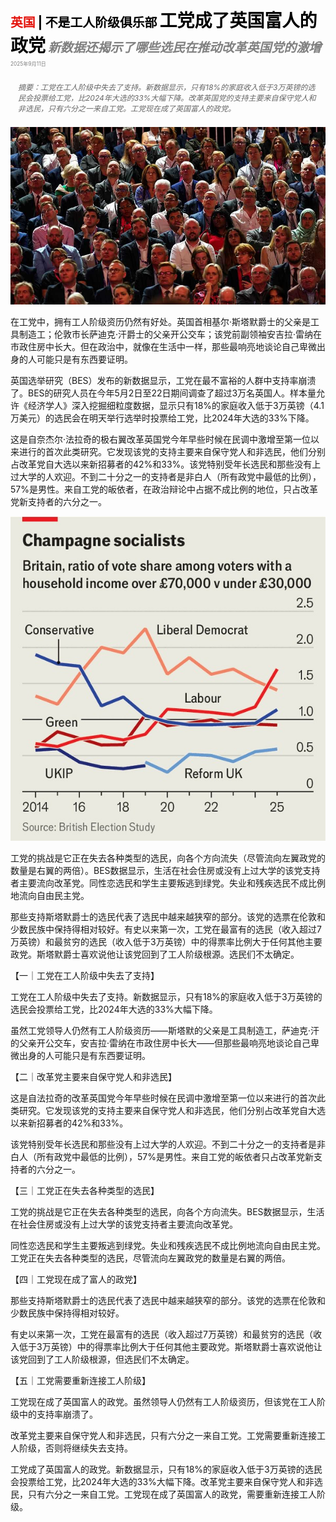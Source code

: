 <span style="color:#E3120B; font-size:14.9pt; font-weight:bold;">英国</span> <span style="color:#000000; font-size:14.9pt; font-weight:bold;">| 不是工人阶级俱乐部</span>
<span style="color:#000000; font-size:21.0pt; font-weight:bold;">工党成了英国富人的政党</span>
<span style="color:#808080; font-size:14.9pt; font-weight:bold; font-style:italic;">新数据还揭示了哪些选民在推动改革英国党的激增</span>
<span style="color:#808080; font-size:6.2pt;">2025年9月11日</span>

<div style="padding:8px 12px; color:#666; font-size:9.0pt; font-style:italic; margin:12px 0;">摘要：工党在工人阶级中失去了支持。新数据显示，只有18%的家庭收入低于3万英镑的选民会投票给工党，比2024年大选的33%大幅下降。改革英国党的支持主要来自保守党人和非选民，只有六分之一来自工党。工党现在成了英国富人的政党。</div>

![](../images/044_Labour_has_become_the_party_of_Britains_rich/p0178_img01.jpeg)

在工党中，拥有工人阶级资历仍然有好处。英国首相基尔·斯塔默爵士的父亲是工具制造工；伦敦市长萨迪克·汗爵士的父亲开公交车；该党前副领袖安吉拉·雷纳在市政住房中长大。但在政治中，就像在生活中一样，那些最响亮地谈论自己卑微出身的人可能只是有东西要证明。

英国选举研究（BES）发布的新数据显示，工党在最不富裕的人群中支持率崩溃了。BES的研究人员在今年5月2日至22日期间调查了超过3万名英国人。样本量允许《经济学人》深入挖掘细粒度数据，显示只有18%的家庭收入低于3万英镑（4.1万美元）的选民会在明天举行选举时投票给工党，比2024年大选的33%下降。

这是自奈杰尔·法拉奇的极右翼改革英国党今年早些时候在民调中激增至第一位以来进行的首次此类研究。它发现该党的支持主要来自保守党人和非选民，他们分别占改革党自大选以来新招募者的42%和33%。该党特别受年长选民和那些没有上过大学的人欢迎。不到二十分之一的支持者是非白人（所有政党中最低的比例），57%是男性。来自工党的皈依者，在政治辩论中占据不成比例的地位，只占改革党新支持者的六分之一。

![](../images/044_Labour_has_become_the_party_of_Britains_rich/p0179_img01.jpeg)

工党的挑战是它正在失去各种类型的选民，向各个方向流失（尽管流向左翼政党的数量是右翼的两倍）。BES数据显示，生活在社会住房或没有上过大学的该党支持者主要流向改革党。同性恋选民和学生主要叛逃到绿党。失业和残疾选民不成比例地流向自由民主党。

那些支持斯塔默爵士的选民代表了选民中越来越狭窄的部分。该党的选票在伦敦和少数民族中保持得相对较好。有史以来第一次，工党在最富有的选民（收入超过7万英镑）和最贫穷的选民（收入低于3万英镑）中的得票率比例大于任何其他主要政党。斯塔默爵士喜欢说他让该党回到了工人阶级根源。选民们不太确定。

【一｜工党在工人阶级中失去了支持】

工党在工人阶级中失去了支持。新数据显示，只有18%的家庭收入低于3万英镑的选民会投票给工党，比2024年大选的33%大幅下降。

虽然工党领导人仍然有工人阶级资历——斯塔默的父亲是工具制造工，萨迪克·汗的父亲开公交车，安吉拉·雷纳在市政住房中长大——但那些最响亮地谈论自己卑微出身的人可能只是有东西要证明。

【二｜改革党主要来自保守党人和非选民】

这是自法拉奇的改革英国党今年早些时候在民调中激增至第一位以来进行的首次此类研究。它发现该党的支持主要来自保守党人和非选民，他们分别占改革党自大选以来新招募者的42%和33%。

该党特别受年长选民和那些没有上过大学的人欢迎。不到二十分之一的支持者是非白人（所有政党中最低的比例），57%是男性。来自工党的皈依者只占改革党新支持者的六分之一。

【三｜工党正在失去各种类型的选民】

工党的挑战是它正在失去各种类型的选民，向各个方向流失。BES数据显示，生活在社会住房或没有上过大学的该党支持者主要流向改革党。

同性恋选民和学生主要叛逃到绿党。失业和残疾选民不成比例地流向自由民主党。工党正在失去各种类型的选民，尽管流向左翼政党的数量是右翼的两倍。

【四｜工党现在成了富人的政党】

那些支持斯塔默爵士的选民代表了选民中越来越狭窄的部分。该党的选票在伦敦和少数民族中保持得相对较好。

有史以来第一次，工党在最富有的选民（收入超过7万英镑）和最贫穷的选民（收入低于3万英镑）中的得票率比例大于任何其他主要政党。斯塔默爵士喜欢说他让该党回到了工人阶级根源，但选民们不太确定。

【五｜工党需要重新连接工人阶级】

工党现在成了英国富人的政党。虽然领导人仍然有工人阶级资历，但该党在工人阶级中的支持率崩溃了。

改革党主要来自保守党人和非选民，只有六分之一来自工党。工党需要重新连接工人阶级，否则将继续失去支持。

工党成了英国富人的政党。新数据显示，只有18%的家庭收入低于3万英镑的选民会投票给工党，比2024年大选的33%大幅下降。改革党主要来自保守党人和非选民，只有六分之一来自工党。工党现在成了英国富人的政党，需要重新连接工人阶级。

